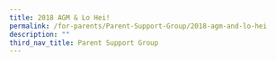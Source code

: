 ```yaml
---
title: 2018 AGM & Lo Hei!
permalink: /for-parents/Parent-Support-Group/2018-agm-and-lo-hei
description: ""
third_nav_title: Parent Support Group
---
```

